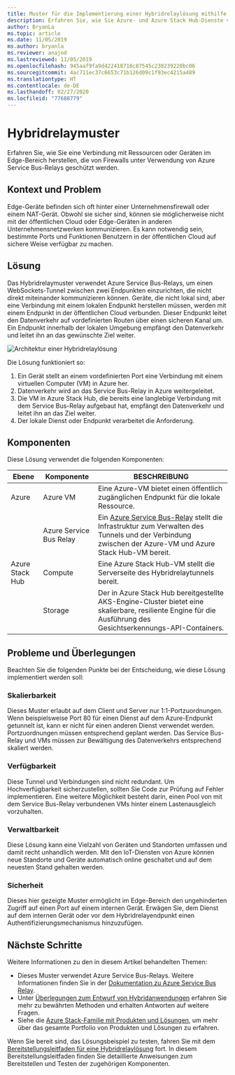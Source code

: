 ```yaml
---
title: Muster für die Implementierung einer Hybridrelaylösung mithilfe von Azure und Azure Stack Hub.
description: Erfahren Sie, wie Sie Azure- und Azure Stack Hub-Dienste verwenden, um eine Verbindung mit von Firewalls geschützten Edge-Ressourcen oder -Geräten herzustellen.
author: BryanLa
ms.topic: article
ms.date: 11/05/2019
ms.author: bryanla
ms.reviewer: anajod
ms.lastreviewed: 11/05/2019
ms.openlocfilehash: 945aaf9fa9d422418718c87545c238239220bc06
ms.sourcegitcommit: 4ac711ec37c6653c71b126d09c1f93ec4215a489
ms.translationtype: HT
ms.contentlocale: de-DE
ms.lasthandoff: 02/27/2020
ms.locfileid: "77688779"
---
```

# <a name="hybrid-relay-pattern"></a>Hybridrelaymuster

Erfahren Sie, wie Sie eine Verbindung mit Ressourcen oder Geräten im Edge-Bereich herstellen, die von Firewalls unter Verwendung von Azure Service Bus-Relays geschützt werden.

## <a name="context-and-problem"></a>Kontext und Problem

Edge-Geräte befinden sich oft hinter einer Unternehmensfirewall oder einem NAT-Gerät. Obwohl sie sicher sind, können sie möglicherweise nicht mit der öffentlichen Cloud oder Edge-Geräten in anderen Unternehmensnetzwerken kommunizieren. Es kann notwendig sein, bestimmte Ports und Funktionen Benutzern in der öffentlichen Cloud auf sichere Weise verfügbar zu machen. 

## <a name="solution"></a>Lösung

Das Hybridrelaymuster verwendet Azure Service Bus-Relays, um einen WebSockets-Tunnel zwischen zwei Endpunkten einzurichten, die nicht direkt miteinander kommunizieren können. Geräte, die nicht lokal sind, aber eine Verbindung mit einem lokalen Endpunkt herstellen müssen, werden mit einem Endpunkt in der öffentlichen Cloud verbunden. Dieser Endpunkt leitet den Datenverkehr auf vordefinierten Routen über einen sicheren Kanal um. Ein Endpunkt innerhalb der lokalen Umgebung empfängt den Datenverkehr und leitet ihn an das gewünschte Ziel weiter. 

![Architektur einer Hybridrelaylösung](media/pattern-hybrid-relay/solution-architecture.png)

Die Lösung funktioniert so: 

1. Ein Gerät stellt an einem vordefinierten Port eine Verbindung mit einem virtuellen Computer (VM) in Azure her.
2. Datenverkehr wird an das Service Bus-Relay in Azure weitergeleitet.
3. Die VM in Azure Stack Hub, die bereits eine langlebige Verbindung mit dem Service Bus-Relay aufgebaut hat, empfängt den Datenverkehr und leitet ihn an das Ziel weiter.
4. Der lokale Dienst oder Endpunkt verarbeitet die Anforderung. 

## <a name="components"></a>Komponenten

Diese Lösung verwendet die folgenden Komponenten:

| Ebene | Komponente | BESCHREIBUNG |
|----------|-----------|-------------|
| Azure | Azure VM | Eine Azure-VM bietet einen öffentlich zugänglichen Endpunkt für die lokale Ressource. |
| | Azure Service Bus Relay | Ein [Azure Service Bus-Relay](/azure/service-bus-relay/) stellt die Infrastruktur zum Verwalten des Tunnels und der Verbindung zwischen der Azure-VM und Azure Stack Hub-VM bereit.|
| Azure Stack Hub | Compute | Eine Azure Stack Hub-VM stellt die Serverseite des Hybridrelaytunnels bereit. |
| | Storage | Der in Azure Stack Hub bereitgestellte AKS-Engine-Cluster bietet eine skalierbare, resiliente Engine für die Ausführung des Gesichtserkennungs-API-Containers.|

## <a name="issues-and-considerations"></a>Probleme und Überlegungen

Beachten Sie die folgenden Punkte bei der Entscheidung, wie diese Lösung implementiert werden soll:

### <a name="scalability"></a>Skalierbarkeit 

Dieses Muster erlaubt auf dem Client und Server nur 1:1-Portzuordnungen. Wenn beispielsweise Port 80 für einen Dienst auf dem Azure-Endpunkt getunnelt ist, kann er nicht für einen anderen Dienst verwendet werden. Portzuordnungen müssen entsprechend geplant werden. Das Service Bus-Relay und VMs müssen zur Bewältigung des Datenverkehrs entsprechend skaliert werden.

### <a name="availability"></a>Verfügbarkeit

Diese Tunnel und Verbindungen sind nicht redundant. Um Hochverfügbarkeit sicherzustellen, sollten Sie Code zur Prüfung auf Fehler implementieren. Eine weitere Möglichkeit besteht darin, einen Pool von mit dem Service Bus-Relay verbundenen VMs hinter einem Lastenausgleich vorzuhalten.

### <a name="manageability"></a>Verwaltbarkeit

Diese Lösung kann eine Vielzahl von Geräten und Standorten umfassen und damit recht unhandlich werden. Mit den IoT-Diensten von Azure können neue Standorte und Geräte automatisch online geschaltet und auf dem neuesten Stand gehalten werden.

### <a name="security"></a>Sicherheit

Dieses hier gezeigte Muster ermöglicht im Edge-Bereich den ungehinderten Zugriff auf einen Port auf einem internen Gerät. Erwägen Sie, dem Dienst auf dem internen Gerät oder vor dem Hybridrelayendpunkt einen Authentifizierungsmechanismus hinzuzufügen. 

## <a name="next-steps"></a>Nächste Schritte

Weitere Informationen zu den in diesem Artikel behandelten Themen:
- Dieses Muster verwendet Azure Service Bus-Relays. Weitere Informationen finden Sie in der [Dokumentation zu Azure Service Bus Relay](/azure/service-bus-relay/).
- Unter [Überlegungen zum Entwurf von Hybridanwendungen](overview-app-design-considerations.md) erfahren Sie mehr zu bewährten Methoden und erhalten Antworten auf weitere Fragen.
- Siehe die [Azure Stack-Familie mit Produkten und Lösungen](/azure-stack), um mehr über das gesamte Portfolio von Produkten und Lösungen zu erfahren.

Wenn Sie bereit sind, das Lösungsbeispiel zu testen, fahren Sie mit dem [Bereitstellungsleitfaden für eine Hybridrelaylösung](https://aka.ms/hybridrelaydeployment) fort. In diesem Bereitstellungsleitfaden finden Sie detaillierte Anweisungen zum Bereitstellen und Testen der zugehörigen Komponenten.
